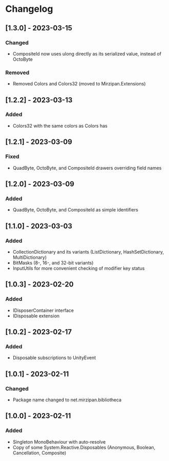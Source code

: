 # Changelog

## [1.3.0] - 2023-03-15

### Changed
- CompositeId now uses ulong directly as its serialized value, instead of OctoByte

### Removed
- Removed Colors and Colors32 (moved to Mirzipan.Extensions)

## [1.2.2] - 2023-03-13

### Added
- Colors32 with the same colors as Colors has

## [1.2.1] - 2023-03-09

### Fixed
- QuadByte, OctoByte, and CompositeId drawers overriding field names

## [1.2.0] - 2023-03-09

### Added
- QuadByte, OctoByte, and CompositeId as simple identifiers

## [1.1.0] - 2023-03-03

### Added
- CollectionDictionary and its variants (ListDictionary, HashSetDictionary, MultiDictionary)
- BitMasks (8-, 16-, and 32-bit variants)
- InputUtils for more convenient checking of modifier key status

## [1.0.3] - 2023-02-20

### Added
- IDisposerContainer interface
- IDisposable extension

## [1.0.2] - 2023-02-17

### Added
- Disposable subscriptions to UnityEvent

## [1.0.1] - 2023-02-11

### Changed
- Package name changed to net.mirzipan.bibliotheca

## [1.0.0] - 2023-02-11

### Added
- Singleton MonoBehaviour with auto-resolve
- Copy of some System.Reactive.Disposables (Anonymous, Boolean, Cancellation, Composite)